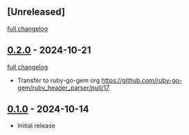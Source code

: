 ## [Unreleased]
[full changelog](http://github.com/ruby-go-gem/ruby_header_parser/compare/v0.2.0...main)

## [0.2.0](https://github.com/ruby-go-gem/ruby_header_parser/releases/tag/v0.2.0) - 2024-10-21
[full changelog](http://github.com/ruby-go-gem/ruby_header_parser/compare/v0.1.0...v0.2.0)

* Transfer to ruby-go-gem org https://github.com/ruby-go-gem/ruby_header_parser/pull/17

## [0.1.0](https://github.com/ruby-go-gem/ruby_header_parser/releases/tag/v0.1.0) - 2024-10-14

- Initial release

